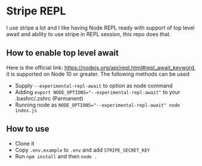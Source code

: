 # Stripe REPL

I use stripe a lot and I like having Node REPL ready with support of top level await and ability to use stripe in REPL session, this repo does that.

## How to enable top level await

Here is the official link: https://nodejs.org/api/repl.html#repl_await_keyword, it is supported on Node 10 or greater. The following methods can be used

- Supply `--experimental-repl-await` to option as node command
- Adding `export NODE_OPTIONS="--experimental-repl-await"` to your .bashrc/.zshrc (Parmanent)
- Running node as `NODE_OPTIONS="--experimental-repl-await" node index.js`


## How to use
- Clone it
- Copy `.env.example` to `.env` and add `STRIPE_SECRET_KEY`
- Run `npm install` and then `node .`
